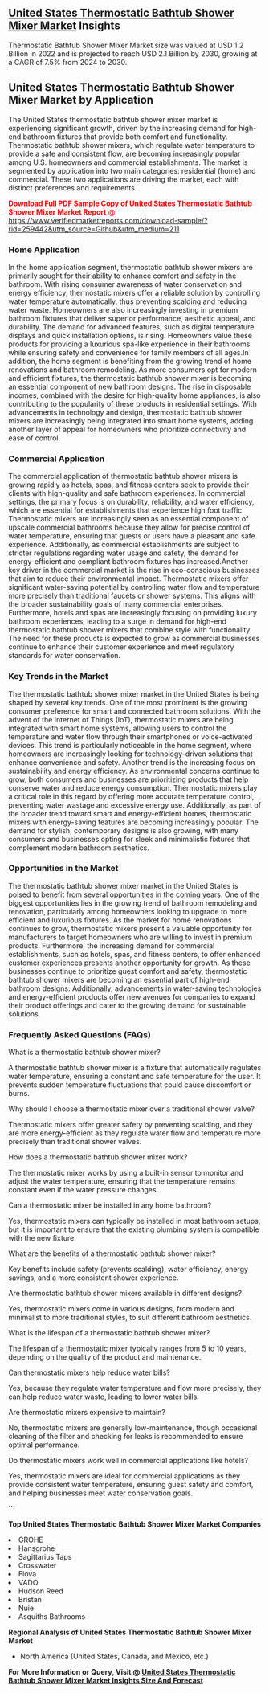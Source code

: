 <h2><a href="https://www.verifiedmarketreports.com/download-sample/?rid=259442&amp;utm_source=Github&amp;utm_medium=211" target="_blank">United States Thermostatic Bathtub Shower Mixer Market</a> Insights</h2><p>Thermostatic Bathtub Shower Mixer Market size was valued at USD 1.2 Billion in 2022 and is projected to reach USD 2.1 Billion by 2030, growing at a CAGR of 7.5% from 2024 to 2030.</p><p><h2>United States Thermostatic Bathtub Shower Mixer Market by Application</h2>The United States thermostatic bathtub shower mixer market is experiencing significant growth, driven by the increasing demand for high-end bathroom fixtures that provide both comfort and functionality. Thermostatic bathtub shower mixers, which regulate water temperature to provide a safe and consistent flow, are becoming increasingly popular among U.S. homeowners and commercial establishments. The market is segmented by application into two main categories: residential (home) and commercial. These two applications are driving the market, each with distinct preferences and requirements. <p><span class=""><span style="color: #ff0000;"><strong>Download Full PDF Sample Copy of United States Thermostatic Bathtub Shower Mixer Market Report</strong> @ </span><a href="https://www.verifiedmarketreports.com/download-sample/?rid=259442&amp;utm_source=Github&amp;utm_medium=211" target="_blank">https://www.verifiedmarketreports.com/download-sample/?rid=259442&amp;utm_source=Github&amp;utm_medium=211</a></span></p><h3>Home Application</h3>In the home application segment, thermostatic bathtub shower mixers are primarily sought for their ability to enhance comfort and safety in the bathroom. With rising consumer awareness of water conservation and energy efficiency, thermostatic mixers offer a reliable solution by controlling water temperature automatically, thus preventing scalding and reducing water waste. Homeowners are also increasingly investing in premium bathroom fixtures that deliver superior performance, aesthetic appeal, and durability. The demand for advanced features, such as digital temperature displays and quick installation options, is rising. Homeowners value these products for providing a luxurious spa-like experience in their bathrooms while ensuring safety and convenience for family members of all ages.In addition, the home segment is benefiting from the growing trend of home renovations and bathroom remodeling. As more consumers opt for modern and efficient fixtures, the thermostatic bathtub shower mixer is becoming an essential component of new bathroom designs. The rise in disposable incomes, combined with the desire for high-quality home appliances, is also contributing to the popularity of these products in residential settings. With advancements in technology and design, thermostatic bathtub shower mixers are increasingly being integrated into smart home systems, adding another layer of appeal for homeowners who prioritize connectivity and ease of control.<h3>Commercial Application</h3>The commercial application of thermostatic bathtub shower mixers is growing rapidly as hotels, spas, and fitness centers seek to provide their clients with high-quality and safe bathroom experiences. In commercial settings, the primary focus is on durability, reliability, and water efficiency, which are essential for establishments that experience high foot traffic. Thermostatic mixers are increasingly seen as an essential component of upscale commercial bathrooms because they allow for precise control of water temperature, ensuring that guests or users have a pleasant and safe experience. Additionally, as commercial establishments are subject to stricter regulations regarding water usage and safety, the demand for energy-efficient and compliant bathroom fixtures has increased.Another key driver in the commercial market is the rise in eco-conscious businesses that aim to reduce their environmental impact. Thermostatic mixers offer significant water-saving potential by controlling water flow and temperature more precisely than traditional faucets or shower systems. This aligns with the broader sustainability goals of many commercial enterprises. Furthermore, hotels and spas are increasingly focusing on providing luxury bathroom experiences, leading to a surge in demand for high-end thermostatic bathtub shower mixers that combine style with functionality. The need for these products is expected to grow as commercial businesses continue to enhance their customer experience and meet regulatory standards for water conservation.<h3>Key Trends in the Market</h3>The thermostatic bathtub shower mixer market in the United States is being shaped by several key trends. One of the most prominent is the growing consumer preference for smart and connected bathroom solutions. With the advent of the Internet of Things (IoT), thermostatic mixers are being integrated with smart home systems, allowing users to control the temperature and water flow through their smartphones or voice-activated devices. This trend is particularly noticeable in the home segment, where homeowners are increasingly looking for technology-driven solutions that enhance convenience and safety. Another trend is the increasing focus on sustainability and energy efficiency. As environmental concerns continue to grow, both consumers and businesses are prioritizing products that help conserve water and reduce energy consumption. Thermostatic mixers play a critical role in this regard by offering more accurate temperature control, preventing water wastage and excessive energy use. Additionally, as part of the broader trend toward smart and energy-efficient homes, thermostatic mixers with energy-saving features are becoming increasingly popular. The demand for stylish, contemporary designs is also growing, with many consumers and businesses opting for sleek and minimalistic fixtures that complement modern bathroom aesthetics.<h3>Opportunities in the Market</h3>The thermostatic bathtub shower mixer market in the United States is poised to benefit from several opportunities in the coming years. One of the biggest opportunities lies in the growing trend of bathroom remodeling and renovation, particularly among homeowners looking to upgrade to more efficient and luxurious fixtures. As the market for home renovations continues to grow, thermostatic mixers present a valuable opportunity for manufacturers to target homeowners who are willing to invest in premium products. Furthermore, the increasing demand for commercial establishments, such as hotels, spas, and fitness centers, to offer enhanced customer experiences presents another opportunity for growth. As these businesses continue to prioritize guest comfort and safety, thermostatic bathtub shower mixers are becoming an essential part of high-end bathroom designs. Additionally, advancements in water-saving technologies and energy-efficient products offer new avenues for companies to expand their product offerings and cater to the growing demand for sustainable solutions.<h3>Frequently Asked Questions (FAQs)</h3><p>What is a thermostatic bathtub shower mixer?</p><p>A thermostatic bathtub shower mixer is a fixture that automatically regulates water temperature, ensuring a constant and safe temperature for the user. It prevents sudden temperature fluctuations that could cause discomfort or burns.</p><p>Why should I choose a thermostatic mixer over a traditional shower valve?</p><p>Thermostatic mixers offer greater safety by preventing scalding, and they are more energy-efficient as they regulate water flow and temperature more precisely than traditional shower valves.</p><p>How does a thermostatic bathtub shower mixer work?</p><p>The thermostatic mixer works by using a built-in sensor to monitor and adjust the water temperature, ensuring that the temperature remains constant even if the water pressure changes.</p><p>Can a thermostatic mixer be installed in any home bathroom?</p><p>Yes, thermostatic mixers can typically be installed in most bathroom setups, but it is important to ensure that the existing plumbing system is compatible with the new fixture.</p><p>What are the benefits of a thermostatic bathtub shower mixer?</p><p>Key benefits include safety (prevents scalding), water efficiency, energy savings, and a more consistent shower experience.</p><p>Are thermostatic bathtub shower mixers available in different designs?</p><p>Yes, thermostatic mixers come in various designs, from modern and minimalist to more traditional styles, to suit different bathroom aesthetics.</p><p>What is the lifespan of a thermostatic bathtub shower mixer?</p><p>The lifespan of a thermostatic mixer typically ranges from 5 to 10 years, depending on the quality of the product and maintenance.</p><p>Can thermostatic mixers help reduce water bills?</p><p>Yes, because they regulate water temperature and flow more precisely, they can help reduce water waste, leading to lower water bills.</p><p>Are thermostatic mixers expensive to maintain?</p><p>No, thermostatic mixers are generally low-maintenance, though occasional cleaning of the filter and checking for leaks is recommended to ensure optimal performance.</p><p>Do thermostatic mixers work well in commercial applications like hotels?</p><p>Yes, thermostatic mixers are ideal for commercial applications as they provide consistent water temperature, ensuring guest safety and comfort, and helping businesses meet water conservation goals.</p>```</p><p><strong>Top United States Thermostatic Bathtub Shower Mixer Market Companies</strong></p><div data-test-id=""><p><li>GROHE</li><li> Hansgrohe</li><li> Sagittarius Taps</li><li> Crosswater</li><li> Flova</li><li> VADO</li><li> Hudson Reed</li><li> Bristan</li><li> Nuie</li><li> Asquiths Bathrooms</li></p><div><strong>Regional Analysis of&nbsp;United States Thermostatic Bathtub Shower Mixer Market</strong></div><ul><li dir="ltr"><p dir="ltr">North America&nbsp;(United States, Canada, and Mexico, etc.)</p></li></ul><p><strong>For More Information or Query, Visit @&nbsp;</strong><strong><a href="https://www.verifiedmarketreports.com/product/thermostatic-bathtub-shower-mixer-market/?utm_source=Github&amp;utm_medium=211" target="_blank">United States Thermostatic Bathtub Shower Mixer Market Insights Size And Forecast</a></strong></p></div>
